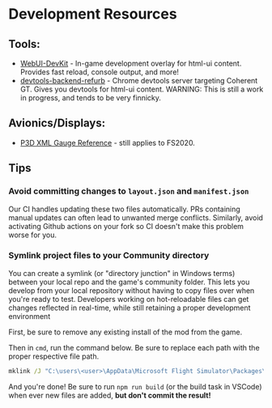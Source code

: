 # Development Resources

## Tools:
- [WebUI-DevKit](https://github.com/dga711/msfs-webui-devkit) - In-game development overlay for html-ui content. Provides fast reload, console output, and more!
- [devtools-backend-refurb](https://github.com/dga711/devtools-backend-refurb) - Chrome devtools server targeting Coherent GT. Gives you devtools for html-ui content. WARNING: This is still a work in progress, and tends to be very finnicky.


## Avionics/Displays:

- [P3D XML Gauge Reference](http://www.prepar3d.com/SDK/SimObject%20Creation%20Kit/Panels%20and%20Gauges%20SDK/creating%20xml%20gauges.html) - still applies to FS2020.


## Tips

### Avoid committing changes to `layout.json` and `manifest.json`

Our CI handles updating these two files automatically. PRs containing manual updates can often lead to unwanted merge conflicts. Similarly, avoid activating Github actions on your fork so CI doesn't make this problem worse for you.

### Symlink project files to your Community directory
You can create a symlink (or "directory junction" in Windows terms) between your local repo and the game's community folder. This lets you develop from your local repository without having to copy files over when you're ready to test. Developers working on hot-reloadable files can get changes reflected in real-time, while still retaining a proper development environment

First, be sure to remove any existing install of the mod from the game.

Then in `cmd`, run the command below. Be sure to replace each path with the proper respective file path.

```cmd
mklink /J "C:\users\<user>\AppData\Microsoft Flight Simulator\Packages\Community\A32NX" "C:\path\to\cloned\repo\A32NX"
```

And you're done! Be sure to run `npm run build` (or the build task in VSCode) when ever new files are added, **but don't commit the result!**
